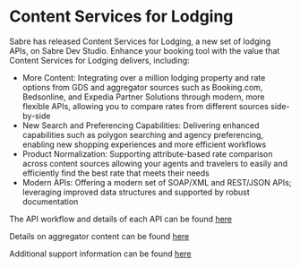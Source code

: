 # Content Services for Lodging

Sabre has released Content Services for Lodging, a new set of lodging APIs, on Sabre Dev Studio. Enhance your booking tool with the value that Content Services for Lodging delivers, including:

<ul><li>More Content: Integrating over a million lodging property and rate options from GDS and aggregator sources such as Booking.com, Bedsonline, and Expedia Partner Solutions through modern, more flexible APIs, allowing you to compare rates from different sources side-by-side
<li>New Search and Preferencing Capabilities: Delivering enhanced capabilities such as polygon searching and agency preferencing, enabling new shopping experiences and more efficient workflows
<li>Product Normalization: Supporting attribute-based rate comparison across content sources allowing your agents and travelers to easily and efficiently find the best rate that meets their needs 
<li>Modern APIs: Offering a modern set of SOAP/XML and REST/JSON APIs; leveraging improved data structures and supported by robust documentation
 </ul>

The API workflow and details of each API can be found <a href="https://beta.developer.sabre.com/guides/travel-agency/content-services-for-lodging">here</a>

Details on aggregator content can be found <a href="https://beta.developer.sabre.com/guides/travel-agency/content-services-for-lodging-aggregators">here</a>

Additional support information can be found <a href="https://beta.developer.sabre.com/guides/travel-agency/content-services-for-lodging-api-support">here</a>
